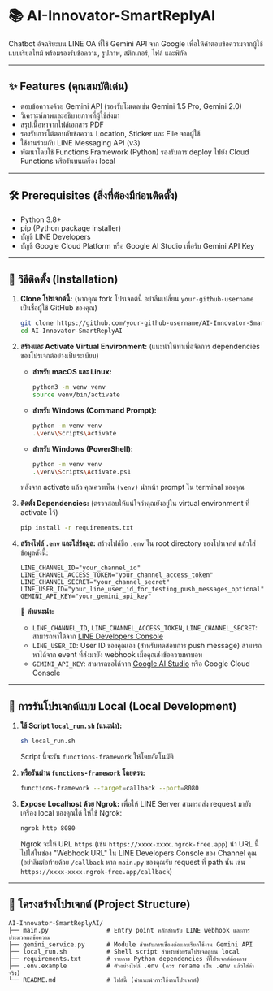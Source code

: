 # 📚 AI-Innovator-SmartReplyAI

Chatbot อัจฉริยะบน LINE OA ที่ใช้ Gemini API จาก Google เพื่อให้คำตอบข้อความจากผู้ใช้แบบเรียลไทม์ พร้อมรองรับข้อความ, รูปภาพ, สติกเกอร์, ไฟล์ และพิกัด

---

## ✨ Features (คุณสมบัติเด่น)

- ตอบข้อความด้วย Gemini API (รองรับโมเดลเช่น Gemini 1.5 Pro, Gemini 2.0)
- วิเคราะห์ภาพและอธิบายภาพที่ผู้ใช้ส่งมา
- สรุปเนื้อหาจากไฟล์เอกสาร PDF
- รองรับการโต้ตอบกับข้อความ Location, Sticker และ File จากผู้ใช้
- ใช้งานร่วมกับ LINE Messaging API (v3)
- พัฒนาโดยใช้ Functions Framework (Python) รองรับการ deploy ไปยัง Cloud Functions หรือรันบนเครื่อง local

---

## 🛠️ Prerequisites (สิ่งที่ต้องมีก่อนติดตั้ง)

- Python 3.8+
- pip (Python package installer)
- บัญชี LINE Developers
- บัญชี Google Cloud Platform หรือ Google AI Studio เพื่อรับ Gemini API Key

---

## 🧰 วิธีติดตั้ง (Installation)

1.  **Clone โปรเจกต์นี้:**
    (หากคุณ fork โปรเจกต์นี้ อย่าลืมเปลี่ยน `your-github-username` เป็นชื่อผู้ใช้ GitHub ของคุณ)
    ```bash
    git clone https://github.com/your-github-username/AI-Innovator-SmartReplyAI.git
    cd AI-Innovator-SmartReplyAI
    ```

2.  **สร้างและ Activate Virtual Environment:**
    (แนะนำให้ทำเพื่อจัดการ dependencies ของโปรเจกต์อย่างเป็นระเบียบ)

    *   **สำหรับ macOS และ Linux:**
        ```bash
        python3 -m venv venv
        source venv/bin/activate
        ```
    *   **สำหรับ Windows (Command Prompt):**
        ```bash
        python -m venv venv
        .\venv\Scripts\activate
        ```
    *   **สำหรับ Windows (PowerShell):**
        ```bash
        python -m venv venv
        .\venv\Scripts\Activate.ps1
        ```
    หลังจาก activate แล้ว คุณควรเห็น `(venv)` นำหน้า prompt ใน terminal ของคุณ

3.  **ติดตั้ง Dependencies:**
    (ตรวจสอบให้แน่ใจว่าคุณยังอยู่ใน virtual environment ที่ activate ไว้)
    ```bash
    pip install -r requirements.txt
    ```

4.  **สร้างไฟล์ `.env` และใส่ข้อมูล:**
    สร้างไฟล์ชื่อ `.env` ใน root directory ของโปรเจกต์ แล้วใส่ข้อมูลดังนี้:
    ```env
    LINE_CHANNEL_ID="your_channel_id"
    LINE_CHANNEL_ACCESS_TOKEN="your_channel_access_token"
    LINE_CHANNEL_SECRET="your_channel_secret"
    LINE_USER_ID="your_line_user_id_for_testing_push_messages_optional"
    GEMINI_API_KEY="your_gemini_api_key"
    ```
    🔐 **คำแนะนำ:**
    *   `LINE_CHANNEL_ID`, `LINE_CHANNEL_ACCESS_TOKEN`, `LINE_CHANNEL_SECRET`: สามารถหาได้จาก [LINE Developers Console](https://developers.line.biz/console/)
    *   `LINE_USER_ID`: User ID ของคุณเอง (สำหรับทดสอบการ push message) สามารถหาได้จาก event ที่ส่งมายัง webhook เมื่อคุณส่งข้อความหาบอท
    *   `GEMINI_API_KEY`: สามารถขอได้จาก [Google AI Studio](https://aistudio.google.com/app/apikey) หรือ Google Cloud Console

---

## 🧪 การรันโปรเจกต์แบบ Local (Local Development)

1.  **ใช้ Script `local_run.sh` (แนะนำ):**
    ```bash
    sh local_run.sh
    ```
    Script นี้จะรัน `functions-framework` ให้โดยอัตโนมัติ

2.  **หรือรันผ่าน `functions-framework` โดยตรง:**
    ```bash
    functions-framework --target=callback --port=8080
    ```

3.  **Expose Localhost ด้วย Ngrok:**
    เพื่อให้ LINE Server สามารถส่ง request มายังเครื่อง local ของคุณได้ ให้ใช้ Ngrok:
    ```bash
    ngrok http 8080
    ```
    Ngrok จะให้ URL `https` (เช่น `https://xxxx-xxxx.ngrok-free.app`) นำ URL นี้ไปใส่ในช่อง "Webhook URL" ใน LINE Developers Console ของ Channel คุณ (อย่าลืมต่อท้ายด้วย `/callback` หาก `main.py` ของคุณรับ request ที่ path นั้น เช่น `https://xxxx-xxxx.ngrok-free.app/callback`)

---

## 🧠 โครงสร้างโปรเจกต์ (Project Structure)

```text
AI-Innovator-SmartReplyAI/
├── main.py                # Entry point หลักสำหรับ LINE webhook และการประมวลผลข้อความ
├── gemini_service.py      # Module สำหรับการเชื่อมต่อและเรียกใช้งาน Gemini API
├── local_run.sh           # Shell script สำหรับช่วยรันโปรเจกต์บน local
├── requirements.txt       # รายการ Python dependencies ที่โปรเจกต์ต้องการ
├── .env.example           # ตัวอย่างไฟล์ .env (ควร rename เป็น .env แล้วใส่ค่าจริง)
└── README.md              # ไฟล์นี้ (คำแนะนำการใช้งานโปรเจกต์)